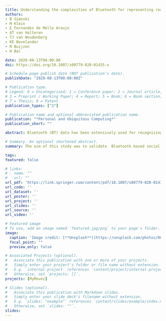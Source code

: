 ```yaml
---
title: Understanding the complexities of Bluetooth for representing real-life social networks
authors:
- B Simoski
- M Klein
- E Fernandes de Mello Araujo
- AT van Halteren
- TJ van Woudenberg
- KE Bevelander
- M Buijzen
- H Bal

date: 2020-08-13T00:00:00
doi: https://doi.org/10.1007/s00779-020-01435-x

# Schedule page publish date (NOT publication's date).
publishDate: "2020-08-13T00:00:00Z"

# Publication type.
# Legend: 0 = Uncategorized; 1 = Conference paper; 2 = Journal article;
# 3 = Preprint / Working Paper; 4 = Report; 5 = Book; 6 = Book section;
# 7 = Thesis; 8 = Patent
publication_types: ["2"]

# Publication name and optional abbreviated publication name.
publication: "*Personal and Ubiquitous Computing*"
publication_short: ""

abstract: Bluetooth (BT) data has been extensively used for recognizing social patterns and inferring social networks, as BT is widely present in everyday technological devices. However, even though collecting BT data is subject to random noise and may result in substantial measurement errors, there is an absence of rigorous procedures for validating the quality of the inferred BT social networks. This paper presents a methodology for inferring and validating BT-based social networks based on parameter optimization algorithm and social network analysis (SNA). The algorithm performs edge inference in a brute-force search over a given BT data set, for deriving optimal BT social networks by validating them with predefined ground truth (GT) networks. The algorithm seeks to optimize a set of parameters, predefined considering some reliability challenges associated to the BT technology itself. The outcomes show that optimizing the parameters can reduce the number of BT data false positives or generate BT networks with the minimum amount of BT data observations. The subsequent SNA shows that the inferred BT social networks are unable to reproduce some network characteristics present in the corresponding GT networks. Finally, the generalizability of the proposed methodology is demonstrated by applying the algorithm on external BT data sets, while obtaining comparable results.

# Summary. An optional shortened abstract.
summary: The aim of this study was to validate  Bluetooth based social networks based on a parameter optimization algorithm.

tags:
featured: false

# links:
# - name: ""
#   url: ""
url_pdf: 'https://link.springer.com/content/pdf/10.1007/s00779-020-01435-x.pdf'
url_code: ''
url_dataset: ''
url_poster: ''
url_project: ''
url_slides: ''
url_source: ''
url_video: ''

# Featured image
# To use, add an image named `featured.jpg/png` to your page's folder. 
image:
  caption: 'Image credit: [**Unsplash**](https://unsplash.com/photos/OCfHTaB5THQ)'
  focal_point: ""
  preview_only: false

# Associated Projects (optional).
#   Associate this publication with one or more of your projects.
#   Simply enter your project's folder or file name without extension.
#   E.g. `internal-project` references `content/project/internal-project/index.md`.
#   Otherwise, set `projects: []`.
projects: [MyMovez]

# Slides (optional).
#   Associate this publication with Markdown slides.
#   Simply enter your slide deck's filename without extension.
#   E.g. `slides: "example"` references `content/slides/example/index.md`.
#   Otherwise, set `slides: ""`.
slides:
---
```

